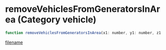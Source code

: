 # removeVehiclesFromGeneratorsInArea (Category vehicle)

```js
function removeVehiclesFromGeneratorsInArea(x1: number, y1: number, z1: number, x2: number, y2: number, z2: number, unk: number): void
```

[filename](removeVehiclesFromGeneratorsInArea_m.md ':include')